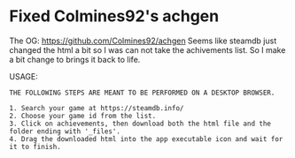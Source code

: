 # Fixed Colmines92's achgen
The OG: https://github.com/Colmines92/achgen
Seems like steamdb just changed the html a bit so I was can not take the achivements list. So I make a bit change to brings it back to life.


USAGE:

    THE FOLLOWING STEPS ARE MEANT TO BE PERFORMED ON A DESKTOP BROWSER.

    1. Search your game at https://steamdb.info/
    2. Choose your game id from the list.
    3. Click on achievements, then download both the html file and the folder ending with '_files'.
    4. Drag the downloaded html into the app executable icon and wait for it to finish.
